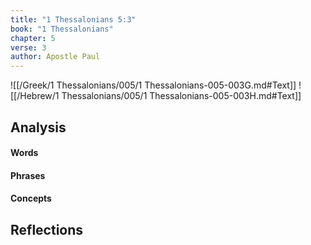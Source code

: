 ```yaml
---
title: "1 Thessalonians 5:3"
book: "1 Thessalonians"
chapter: 5
verse: 3
author: Apostle Paul
---
```

![[/Greek/1 Thessalonians/005/1 Thessalonians-005-003G.md#Text]]
![[/Hebrew/1 Thessalonians/005/1 Thessalonians-005-003H.md#Text]]

## Analysis

#### Words

#### Phrases

#### Concepts

## Reflections
